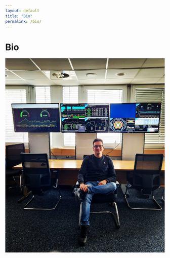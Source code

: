 ```yaml
---
layout: default
title: "Bio"
permalink: /bio/
---
```


# Bio


![Profile](/assets/img/my_profile.jpg)
